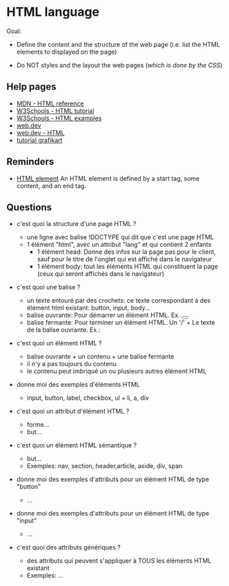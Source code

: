 # HTML language

Goal:

* Define the content and the structure of the web page (i.e. list the HTML elements to displayed on the page)

* Do NOT styles and the layout the web pages (*which is done by the CSS*)

## Help pages

* [MDN - HTML reference](https://developer.mozilla.org/fr/docs/Web/HTML)
* [W3Schools - HTML tutorial](https://www.w3schools.com/html/default.asp)
* [W3Schools - HTML examples](https://www.w3schools.com/html/html_examples.asp)
* [web.dev](https://web.dev/learn/)
* [web.dev - HTML](https://web.dev/learn/html)
* [tutorial grafikart](https://www.youtube.com/playlist?list=PLjwdMgw5TTLUeixVGPNl1uZNeJy4UY6qX)

## Reminders

* [HTML element](https://www.w3schools.com/html/html_elements.asp) An HTML element is defined by a start tag, some content, and an end tag.

## Questions

* c'est quoi la structure d'une page HTML ?
  * une ligne avec balise !DOCTYPE qui dit que c'est une page HTML
  * 1 élément "html", avec un attribut "lang" et qui contient 2 enfants
    * 1 élément head: Donne des infos sur la page pas pour le client, sauf pour le titre de l'onglet qui est affiché dans le navigateur
    * 1 élément body: tout les éléments HTML qui constituent la page (ceux qui seront affichés dans le navigateur)

* c'est quoi une balise ?
  * un texte entouré par des crochets: ce texte correspondant à des élément html existant: button, input, body...
  * balise ouvrante: Pour démarrer un élément HTML. Ex. <button>
  * balise fermante: Pour terminer un élément HTML. Un '/' + Le texte de la balise ouvrante. Ex.: </button>

* c'est quoi un élément HTML ?
  * balise ouvrante + un contenu + une balise fermante
  * il n'y a pas toujours du contenu
  * le contenu peut imbriqué un ou plusieurs autres élément HTML

* donne moi des exemples d'éléments HTML
  * input, button, label, checkbox, ul + li, a, div
  
* c'est quoi un attribut d'élément HTML ?
  * forme...
  * but...

* c'est quoi un élément HTML sémantique ?
  * but...
  * Exemples: nav,  section, header,article, aside, div, span

* donne moi des exemples d'attributs pour un élément HTML de type "button"
  * ...

* donne moi des exemples d'attributs pour un élément HTML de type "input"
  * ...

* c'est quoi des attributs génériques ?
  * des attributs qui peuvent s'appliquer à TOUS les éléments HTML existant
  * Exemples: ...
